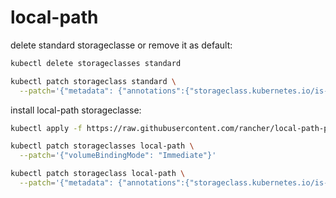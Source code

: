 # local-path

delete standard storageclasse or remove it as default:
```bash
kubectl delete storageclasses standard

kubectl patch storageclass standard \
  --patch='{"metadata": {"annotations":{"storageclass.kubernetes.io/is-default-class":"false"}}}'
```

install local-path storageclasse:
```bash
kubectl apply -f https://raw.githubusercontent.com/rancher/local-path-provisioner/master/deploy/local-path-storage.yaml

kubectl patch storageclasses local-path \
  --patch='{"volumeBindingMode": "Immediate"}'

kubectl patch storageclass local-path \
  --patch='{"metadata": {"annotations":{"storageclass.kubernetes.io/is-default-class":"true"}}}'
```



